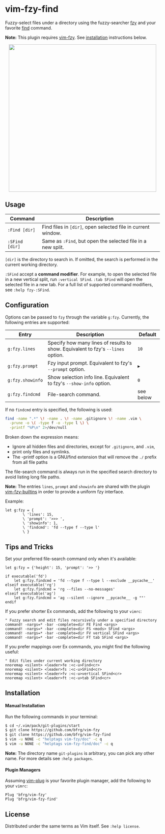 # vim-fzy-find

Fuzzy-select files under a directory using the fuzzy-searcher [fzy][fzy] and
your favorite [find][find] command.

**Note:** This plugin requires [vim-fzy][vim-fzy]. See
[installation](#installation) instructions below.

<dl>
  <p align="center">
  <a href="https://asciinema.org/a/274244">
    <img src="https://asciinema.org/a/274244.png" width="480">
  </a>
  </p>
</dl>


## Usage

| Command         | Description                                                 |
|-----------------|-------------------------------------------------------------|
| `:Find [dir]`   | Find files in `[dir]`, open selected file in current window.|
| `:SFind [dir]`  | Same as `:Find`, but open the selected file in a new split. |

`[dir]` is the directory to search in. If omitted, the search is performed in
the current working directory.

`:SFind` accept a **command modifier**. For example, to open the selected file
in a new vertical split, run `:vertical SFind`. `:tab SFind` will open the
selected file in a new tab. For a full list of supported command modifiers, see
`:help fzy-:SFind`.


## Configuration

Options can be passed to `fzy` through the variable `g:fzy`. Currently, the
following entries are supported:

| Entry             | Description                                                                       | Default   |
| ----------------- | --------------------------------------------------------------------------------- | --------- |
| `g:fzy.lines`     | Specify how many lines of results to show. Equivalent to fzy's `--lines` option.  | `10`      |
| `g:fzy.prompt`    | Fzy input prompt. Equivalent to fzy's `--prompt` option.                          | `▶ `      |
| `g:fzy.showinfo`  | Show selection info line. Equivalent to fzy's `--show-info` option.               | `0`       |
| `g:fzy.findcmd`   | File-search command.                                                              | see below |

If no `findcmd` entry is specified, the following is used:
```bash
find -name ".*" \! -name . \! -name .gitignore \! -name .vim \
  -prune -o \( -type f -o -type l \) \
  -printf "%P\n" 2>/dev/null
```

Broken down the expression means:
- Ignore all hidden files and directories, except for `.gitignore`, and `.vim`,
- print only files and symlinks.
- The -printf option is a GNU/find extension that will remove the `./` prefix
  from all file paths

The file-search command is always run in the specified search directory to avoid
listing long file paths.

**Note:** The entries `lines`, `prompt` and `showinfo` are shared with the
plugin [vim-fzy-builtins][fzy-builtins] in order to provide a uniform fzy
interface.

Example:
```vim
let g:fzy = {
        \ 'lines': 15,
        \ 'prompt': '>>> ',
        \ 'showinfo': 1,
        \ 'findcmd': 'fd --type f --type l'
        \ }
```


## Tips and Tricks

Set your preferred file-search command only when it's available:
```vim
let g:fzy = {'height': 15, 'prompt': '>> '}

if executable('fd')
    let g:fzy.findcmd = 'fd --type f --type l --exclude __pycache__'
elseif executable('rg')
    let g:fzy.findcmd = 'rg --files --no-messages'
elseif executable('ag')
    let g:fzy.findcmd = 'ag --silent --ignore __pycache__ -g ""'
endif
```

If you prefer shorter Ex commands, add the following to your `vimrc`:
```vim
" Fuzzy search and edit files recursively under a specified directory
command! -nargs=* -bar -complete=dir FE Find <args>
command! -nargs=* -bar -complete=dir FS <mods> SFind <args>
command! -nargs=* -bar -complete=dir FV vertical SFind <args>
command! -nargs=* -bar -complete=dir FT tab SFind <args>
```

If you prefer mappings over Ex commands, you might find the following useful:
```vim
" Edit files under current working directory
nnoremap <silent> <leader>fe :<c-u>Find<cr>
nnoremap <silent> <leader>fs :<c-u>SFind<cr>
nnoremap <silent> <leader>fv :<c-u>vertical SFind<cr>
nnoremap <silent> <leader>ft :<c-u>tab SFind<cr>
```


## Installation

#### Manual Installation

Run the following commands in your terminal:
```bash
$ cd ~/.vim/pack/git-plugins/start
$ git clone https://github.com/bfrg/vim-fzy
$ git clone https://github.com/bfrg/vim-fzy-find
$ vim -u NONE -c "helptags vim-fzy/doc" -c q
$ vim -u NONE -c "helptags vim-fzy-find/doc" -c q
```
**Note:** The directory name `git-plugins` is arbitrary, you can pick any other
name. For more details see `:help packages`.

#### Plugin Managers

Assuming [vim-plug][plug] is your favorite plugin manager, add the following to
your `vimrc`:
```vim
Plug 'bfrg/vim-fzy'
Plug 'bfrg/vim-fzy-find'
```


## License

Distributed under the same terms as Vim itself. See `:help license`.

[fzy]: https://github.com/jhawthorn/fzy
[find]: https://pubs.opengroup.org/onlinepubs/9699919799/utilities/find.html
[vim-fzy]: https://github.com/bfrg/vim-fzy
[fzy-builtins]: https://github.com/bfrg/vim-fzy-builtins
[plug]: https://github.com/junegunn/vim-plug

